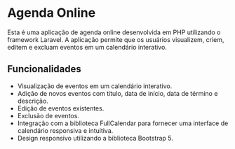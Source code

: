# Agenda Online

Esta é uma aplicação de agenda online desenvolvida em PHP utilizando o framework Laravel. A aplicação permite que os usuários visualizem, criem, editem e excluam eventos em um calendário interativo.

## Funcionalidades

- Visualização de eventos em um calendário interativo.
- Adição de novos eventos com título, data de início, data de término e descrição.
- Edição de eventos existentes.
- Exclusão de eventos.
- Integração com a biblioteca FullCalendar para fornecer uma interface de calendário responsiva e intuitiva.
- Design responsivo utilizando a biblioteca Bootstrap 5.
